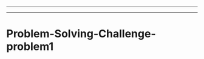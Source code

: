 -------------------------------------------
-----------------------------------------------------------------------------------
# Problem-Solving-Challenge-problem1
